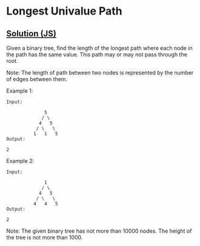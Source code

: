 # Longest Univalue Path

## [Solution (JS)](./solution.js)

Given a binary tree, find the length of the longest path where each node in the path has the same value. This path may or may not pass through the root.

Note: The length of path between two nodes is represented by the number of edges between them.

Example 1:

```
Input:

              5
             / \
            4   5
           / \   \
          1   1   5
Output:

2
```

Example 2:

```
Input:

              1
             / \
            4   5
           / \   \
          4   4   5
Output:

2
```

Note: The given binary tree has not more than 10000 nodes. The height of the tree is not more than 1000.
